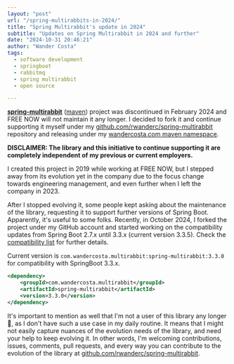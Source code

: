 ```yaml
---
layout: "post"
url: "/spring-multirabbits-in-2024/"
title: "Spring Multirabbit's update in 2024"
subtitle: "Updates on Spring Multirabbit in 2024 and further"
date: "2024-10-31 20:46:21"
author: "Wander Costa"
tags:
  - software development
  - springboot
  - rabbitmq
  - spring multirabbit
  - open source

---
```


[**spring-multirabbit**][fn-gh] ([maven][fn-mvn]) project was discontinued in February 2024 and FREE NOW will not
maintain it any longer.
I decided to fork it and continue supporting it myself under my [github.com/rwanderc/spring-multirabbit][gh] repository
and releasing under my [wandercosta.com maven namespace][maven].

**DISCLAIMER: The library and this initiative to continue supporting it are completely independent of my previous or
current employers.**

I created this project in 2019 while working at FREE NOW, but I stepped away from its evolution yet in the company due
to the focus change towards engineering management, and even further when I left the company in 2023.

After I stopped evolving it, some people kept asking about the maintenance of the library, requesting it to support
further versions of Spring Boot. Apparently, it's useful to some folks.
Recently, in October 2024, I forked the project under my GitHub account and started working on the compatibility
updates from Spring Boot 2.7.x until 3.3.x (current version 3.3.5). Check the
[compatibility list][gh-compatibility] for further details.

Current version is `com.wandercosta.multirabbit:spring-multirabbit:3.3.0` for compatibility with SpringBoot 3.3.x.

```xml
<dependency>
    <groupId>com.wandercosta.multirabbit</groupId>
    <artifactId>spring-multirabbit</artifactId>
    <version>3.3.0</version>
</dependency>
```

It's important to mention as well that I'm not a user of this library any longer️ :grimacing:, as I don't have such a use
case in my daily routine.
It means that I might not easily capture nuances of the evolution needs of the library, and need your help to keep
evolving it.
In other words, I'm welcoming contributions, issues, comments, pull requests, and every way you can contribute to the
evolution of the library at [github.com/rwanderc/spring-multirabbit][gh].

[fn-gh]: https://github.com/freenowtech/spring-multirabbit
[fn-mvn]: https://mvnrepository.com/artifact/com.free-now.multirabbit/spring-multirabbit
[gh]: https://github.com/rwanderc/spring-multirabbit
[maven]: https://mvnrepository.com/artifact/com.wandercosta.multirabbit/spring-multirabbit-parent
[gh-compatibility]: https://github.com/rwanderc/spring-multirabbit/wiki#compatibility